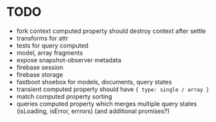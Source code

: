# TODO

* fork context computed property should destroy context after settle
* transforms for attr
* tests for query computed
* model, array fragments
* expose snapshot-observer metadata
* firebase session
* firebase storage
* fastboot shoebox for models, documents, query states
* transient computed property should have `{ type: single / array }`
* match computed property sorting
* queries computed property which merges multiple query states (isLoading, isError, errrors) (and additional promises?)

